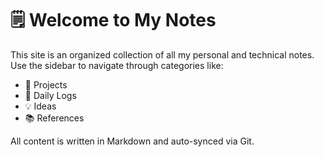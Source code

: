 # 🗒️ Welcome to My Notes

This site is an organized collection of all my personal and technical notes.  
Use the sidebar to navigate through categories like:

- 📂 Projects
- 📄 Daily Logs
- 💡 Ideas
- 📚 References

All content is written in Markdown and auto-synced via Git.
